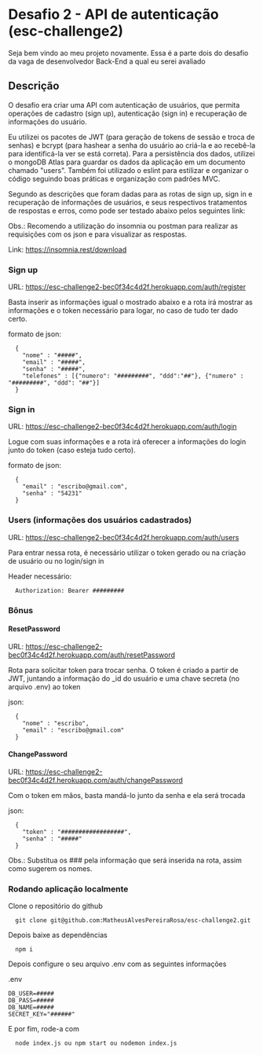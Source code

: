 # Desafio 2 - API de autenticação (esc-challenge2)

Seja bem vindo ao meu projeto novamente. Essa é a parte dois do desafio da vaga de desenvolvedor Back-End a qual eu serei avaliado

## Descrição

O desafio era criar uma API com autenticação de usuários, que permita operações de cadastro (sign up), autenticação (sign in) e recuperação de informações do usuário.

Eu utilizei os pacotes de JWT (para geração de tokens de sessão e troca de senhas) e bcrypt (para hashear a senha do usuário ao criá-la e ao recebê-la para identificá-la ver se está correta). Para a persistência dos dados, utilizei o mongoDB Atlas para guardar os dados da aplicação em um documento chamado "users".
Também foi utilizado o eslint para estilizar e organizar o código seguindo boas práticas e organização com padrões MVC.

Segundo as descrições que foram dadas para as rotas de sign up, sign in e recuperação de informações de usuários, e seus respectivos tratamentos de respostas e erros, como pode ser testado abaixo pelos seguintes link:

Obs.: Recomendo a utilização do insomnia ou postman para realizar as requisições com os json e para visualizar as respostas. 

Link: https://insomnia.rest/download

### Sign up

URL: https://esc-challenge2-bec0f34c4d2f.herokuapp.com/auth/register

Basta inserir as informações igual o mostrado abaixo e a rota irá mostrar as informações e o token necessário para logar, no caso de tudo ter dado certo.

formato de json:

```
  {
    "nome" : "#####",
    "email" : "#####",
    "senha" : "#####",
    "telefones" : [{"numero": "#########", "ddd":"##"}, {"numero" : "#########", "ddd": "##"}]
  }
```

### Sign in

URL: https://esc-challenge2-bec0f34c4d2f.herokuapp.com/auth/login

Logue com suas informações e a rota irá oferecer a informações do login junto do token (caso esteja tudo certo).

formato de json:

```
  {
    "email" : "escribo@gmail.com",
    "senha" : "54231"
  }
```

### Users (informações dos usuários cadastrados)

URL: https://esc-challenge2-bec0f34c4d2f.herokuapp.com/auth/users

Para entrar nessa rota, é necessário utilizar o token gerado ou na criação de usuário ou no login/sign in

Header necessário:

```
  Authorization: Bearer #########
```

### Bônus

#### ResetPassword

URL: https://esc-challenge2-bec0f34c4d2f.herokuapp.com/auth/resetPassword

Rota para solicitar token para trocar senha. O token é criado a partir de JWT, juntando a informação do _id do usuário e uma chave secreta (no arquivo .env) ao token

json:

```
  {
    "nome" : "escribo",
    "email" : "escribo@gmail.com"
  }
```

#### ChangePassword

URL: https://esc-challenge2-bec0f34c4d2f.herokuapp.com/auth/changePassword

Com o token em mãos, basta mandá-lo junto da senha e ela será trocada

json:

```
  {
    "token" : "##################",
    "senha" : "#####"
  }
```

Obs.: Substitua os ### pela informação que será inserida na rota, assim como sugerem os nomes.

### Rodando aplicação localmente

Clone o repositório do github

```
  git clone git@github.com:MatheusAlvesPereiraRosa/esc-challenge2.git
```

Depois baixe as dependências

```
  npm i
```

Depois configure o seu arquivo .env com as seguintes informações

.env

```
DB_USER=#####
DB_PASS=#####
DB_NAME=#####
SECRET_KEY="######"
```

E por fim, rode-a com

```
  node index.js ou npm start ou nodemon index.js
```

